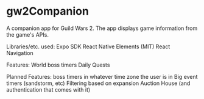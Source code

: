 # gw2Companion

A companion app for Guild Wars 2. The app displays game information from the game's APIs.

Libraries/etc. used:
Expo SDK
React Native Elements (MIT)
React Navigation

Features:
World boss timers
Daily Quests


Planned Features:
boss timers in whatever time zone the user is in
Big event timers (sandstorm, etc)
Filtering based on expansion
Auction House (and authentication that comes with it)
